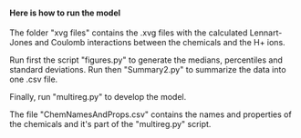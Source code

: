 #### Here is how to run the model

The folder "xvg files" contains the .xvg files with the calculated Lennart-Jones and Coulomb interactions between the chemicals and the H+ ions.

Run first the script "figures.py" to generate the medians, percentiles and standard deviations. 
Run then "Summary2.py" to summarize the data into one .csv file.

Finally, run "multireg.py" to develop the model.

The file "ChemNamesAndProps.csv" contains the names and properties of the chemicals and it's part of the "multireg.py" script.
